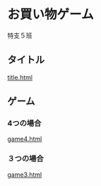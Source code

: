# お買い物ゲーム
特支５班
## タイトル

[title.html](https://hi-raaaaaaaaaaaaaaaaaaaaaaaaaaa.github.io/shopping/title.html)

## ゲーム
### 4つの場合

[game4.html](https://hi-raaaaaaaaaaaaaaaaaaaaaaaaaaa.github.io/shopping/game4.html)


### ３つの場合

[game3.html](https://hi-raaaaaaaaaaaaaaaaaaaaaaaaaaa.github.io/shopping/game3.html)
